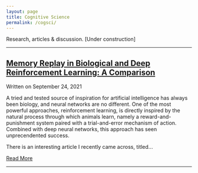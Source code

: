 ```yaml
---
layout: page
title: Cognitive Science
permalink: /cogsci/
---
```

Research, articles & discussion. [Under construction]

---
## <a href="https://osghaffar.github.io/cogsci/RL-and-Memory-Replay/">Memory Replay in Biological and Deep Reinforcement Learning: A Comparison</a>

<div class="date">
    Written on September 24, 2021
</div>

A tried and tested source of inspiration for artificial intelligence has always been biology, and neural networks are no different. One of the most powerful approaches, reinforcement learning, is directly inspired by the natural process through which animals learn, namely a reward-and-punishment system paired with a trial-and-error mechanism of action. Combined with deep neural networks, this approach has seen unprecendented success.

There is an interesting article I recently came across, titled...

<html>
<a href="https://osghaffar.github.io/cogsci/RL-and-Memory-Replay/" class="read-more">Read More</a>
</html>

---
